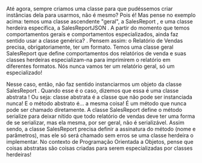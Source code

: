 Até agora, sempre criamos uma classe para que pudéssemos criar instâncias dela para usarmos, não é mesmo? Pois é! Mas pense no exemplo acima: temos uma classe ascendente "geral", a SalesReport , e uma classe herdeira especifica, a SalesReportJSON . A partir do momento que temos comportamentos gerais e comportamentos especializados, ainda faz sentido usar a classe genérica? . Pensem assim: o Relatório de Vendas precisa, obrigatoriamente, ter um formato. Temos uma classe geral SalesReport que define comportamentos dos relatórios de venda e suas classes herdeiras especializam-na para imprimirem o relatório em diferentes formatos. Nós nunca vamos ter um relatório geral, só um especializado!

Nesse caso, então, não faz sentido instanciarmos um objeto da classe SalesReport . Quando esse é o caso, dizemos que essa é uma classe abstrata ! Ou seja: classe abstrata é a classe que não pode ser instanciada nunca! E o método abstrato é... a mesma coisa! É um método que nunca pode ser chamado diretamente. A classe SalesReport define o método serialize para deixar nítido que todo relatório de vendas deve ter uma forma de se serializar, mas ela mesma, por ser geral, não é serializável. Assim sendo, a classe SalesReport precisa definir a assinatura do método (nome e parâmetros), mas ele só será chamado sem erros se uma classe herdeira o implementar. No contexto de Programação Orientada a Objetos, pense que coisas abstratas são coisas criadas para serem especializadas por classes herdeiras!
